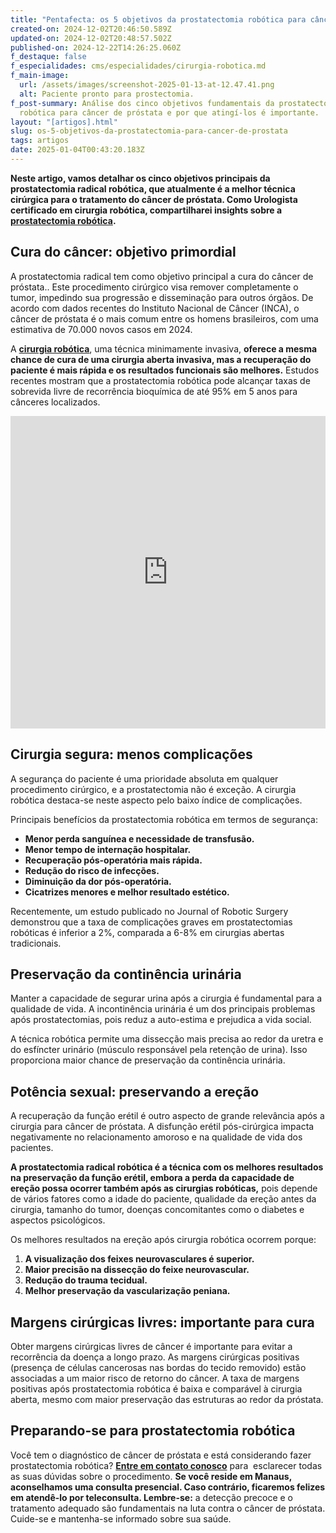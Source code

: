 ```yaml
---
title: "Pentafecta: os 5 objetivos da prostatectomia robótica para câncer de próstata"
created-on: 2024-12-02T20:46:50.589Z
updated-on: 2024-12-02T20:48:57.502Z
published-on: 2024-12-22T14:26:25.060Z
f_destaque: false
f_especialidades: cms/especialidades/cirurgia-robotica.md
f_main-image:
  url: /assets/images/screenshot-2025-01-13-at-12.47.41.png
  alt: Paciente pronto para prostectomia.
f_post-summary: Análise dos cinco objetivos fundamentais da prostatectomia
  robótica para câncer de próstata e por que atingí-los é importante.
layout: "[artigos].html"
slug: os-5-objetivos-da-prostatectomia-para-cancer-de-prostata
tags: artigos
date: 2025-01-04T00:43:20.183Z
---
```

**Neste artigo, vamos detalhar os cinco objetivos principais da prostatectomia radical robótica, que atualmente é a melhor técnica cirúrgica para o tratamento do câncer de próstata. Como Urologista certificado em cirurgia robótica, compartilharei insights sobre a** **[prostatectomia robótica](https://uroconsult.com.br/artigos/os-5-objetivos-da-prostatectomia-para-cancer-de-prostata/).**

## **Cura do câncer: objetivo primordial**

A prostatectomia radical tem como objetivo principal a cura do câncer de próstata.. Este procedimento cirúrgico visa remover completamente o tumor, impedindo sua progressão e disseminação para outros órgãos. De acordo com dados recentes do Instituto Nacional de Câncer (INCA), o câncer de próstata é o mais comum entre os homens brasileiros, com uma estimativa de 70.000 novos casos em 2024.

A **[cirurgia robótica](https://uroconsult.com.br/artigos/cirurgia-robotica-para-cancer-de-prostata-vantagens-e-desvantagens/)**, uma técnica minimamente invasiva, **oferece a mesma chance de cura de uma cirurgia aberta invasiva, mas a recuperação do paciente é mais rápida e os resultados funcionais são melhores.** Estudos recentes mostram que a prostatectomia robótica pode alcançar taxas de sobrevida livre de recorrência bioquímica de até 95% em 5 anos para cânceres localizados.

<div style="text-align: center; margin-bottom: 20px;">
  <iframe
    width="100%"
    height="500"
    src="https://www.youtube.com/embed/k3HNMhOnejY"
    title="5 objetivos da prostatectomia para câncer de próstata"
    frameborder="0"
    allow="accelerometer; autoplay; clipboard-write; encrypted-media; gyroscope; picture-in-picture; web-share"
    referrerpolicy="strict-origin-when-cross-origin"
    allowfullscreen
    id="responsive-video"
    style="max-width: 800px; margin: 0 auto; display: block;"
  ></iframe>
  <script>
    function adjustIframeHeight() {
      var iframe = document.getElementById('responsive-video');
      if (window.innerWidth < 768) {
        iframe.style.height = '300px'; // Altura para celular
      } else {
        iframe.style.height = '500px'; // Altura para desktop
      }
    }  </script>
</div>

## **Cirurgia segura: menos complicações**

A segurança do paciente é uma prioridade absoluta em qualquer procedimento cirúrgico, e a prostatectomia não é exceção. A cirurgia robótica destaca-se neste aspecto pelo baixo índice de complicações.

Principais benefícios da prostatectomia robótica em termos de segurança:

* **Menor perda sanguínea e necessidade de transfusão.**
* **Menor tempo de internação hospitalar.**
* **Recuperação pós-operatória mais rápida.**
* **Redução do risco de infecções.**
* **Diminuição da dor pós-operatória.**
* **Cicatrizes menores e melhor resultado estético.**

Recentemente, um estudo publicado no Journal of Robotic Surgery demonstrou que a taxa de complicações graves em prostatectomias robóticas é inferior a 2%, comparada a 6-8% em cirurgias abertas tradicionais.

## **Preservação da continência urinária**

Manter a capacidade de segurar urina após a cirurgia é fundamental para a qualidade de vida. A incontinência urinária é um dos principais problemas após prostatectomias, pois reduz a auto-estima e prejudica a vida social.

A técnica robótica permite uma dissecção mais precisa ao redor da uretra e do esfíncter urinário (músculo responsável pela retenção de urina). Isso proporciona maior chance de preservação da continência urinária.

## **Potência sexual: preservando a ereção**

A recuperação da função erétil é outro aspecto de grande relevância após a cirurgia para câncer de próstata. A disfunção erétil pós-cirúrgica impacta negativamente no relacionamento amoroso e na qualidade de vida dos pacientes.

**A prostatectomia radical robótica é a técnica com os melhores resultados na preservação da função erétil, embora a perda da capacidade de ereção possa ocorrer também após as cirurgias robóticas,** pois depende de vários fatores como a idade do paciente, qualidade da ereção antes da cirurgia, tamanho do tumor, doenças concomitantes como o diabetes e aspectos psicológicos.

Os melhores resultados na ereção após cirurgia robótica ocorrem porque:

1. **A visualização dos feixes neurovasculares é superior.**
2. **Maior precisão na dissecção do feixe neurovascular.**
3. **Redução do trauma tecidual.**
4. **Melhor preservação da vascularização peniana.**

## **Margens cirúrgicas livres: importante para cura**

Obter margens cirúrgicas livres de câncer é importante para evitar a recorrência da doença a longo prazo. As margens cirúrgicas positivas (presença de células cancerosas nas bordas do tecido removido) estão associadas a um maior risco de retorno do câncer. A taxa de margens positivas após prostatectomia robótica é baixa e comparável à cirurgia aberta, mesmo com maior preservação das estruturas ao redor da próstata.

## **Preparando-se para prostatectomia robótica**

Você tem o diagnóstico de câncer de próstata e está considerando fazer prostatectomia robótica? **[Entre em contato conosco](https://api.whatsapp.com/send?phone=5592982252490)** para  esclarecer todas as suas dúvidas sobre o procedimento. **Se você reside em Manaus, aconselhamos uma consulta presencial. Caso contrário, ficaremos felizes em atendê-lo por teleconsulta. Lembre-se:** a detecção precoce e o tratamento adequado são fundamentais na luta contra o câncer de próstata. Cuide-se e mantenha-se informado sobre sua saúde.